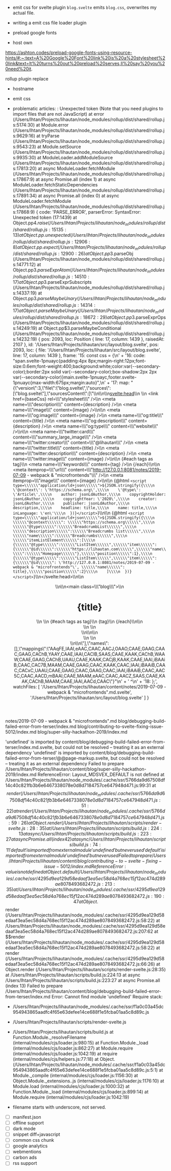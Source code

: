 - emit css for svelte plugin
`blog.svelte` emits `blog.css`, overwrites my actual file.

- writing a emit css file loader plugin

- preload google fonts
- host own 

https://ashton.codes/preload-google-fonts-using-resource-hints/#:~:text=A%20Google%20Font%20link%20is%20a%20stylesheet%20link&text=It%20turns%20out%20preload%20serves,ll%20say%20you%20need%20it.


rollup plugin replace
- hostname
- emit css


- problematic articles:
: Unexpected token (Note that you need plugins to import files that are not JavaScript)
    at error (/Users/lhtan/Projects/lihautan/node_modules/rollup/dist/shared/rollup.js:5174:30)
    at Module.error (/Users/lhtan/Projects/lihautan/node_modules/rollup/dist/shared/rollup.js:9629:16)
    at tryParse (/Users/lhtan/Projects/lihautan/node_modules/rollup/dist/shared/rollup.js:9543:23)
    at Module.setSource (/Users/lhtan/Projects/lihautan/node_modules/rollup/dist/shared/rollup.js:9935:30)
    at ModuleLoader.addModuleSource (/Users/lhtan/Projects/lihautan/node_modules/rollup/dist/shared/rollup.js:17813:20)
    at async ModuleLoader.fetchModule (/Users/lhtan/Projects/lihautan/node_modules/rollup/dist/shared/rollup.js:17867:9)
    at async Promise.all (index 1)
    at async ModuleLoader.fetchStaticDependencies (/Users/lhtan/Projects/lihautan/node_modules/rollup/dist/shared/rollup.js:17891:34)
    at async Promise.all (index 0)
    at async ModuleLoader.fetchModule (/Users/lhtan/Projects/lihautan/node_modules/rollup/dist/shared/rollup.js:17868:9) {
  code: 'PARSE_ERROR',
  parserError: SyntaxError: Unexpected token (17:1439)
      at Object.pp$4.raise (/Users/lhtan/Projects/lihautan/node_modules/rollup/dist/shared/rollup.js:15135:13)
      at Object.pp.unexpected (/Users/lhtan/Projects/lihautan/node_modules/rollup/dist/shared/rollup.js:12906:8)
      at Object.pp.expect (/Users/lhtan/Projects/lihautan/node_modules/rollup/dist/shared/rollup.js:12900:26)
      at Object.pp$3.parseObj (/Users/lhtan/Projects/lihautan/node_modules/rollup/dist/shared/rollup.js:14771:12)
      at Object.pp$3.parseExprAtom (/Users/lhtan/Projects/lihautan/node_modules/rollup/dist/shared/rollup.js:14510:17)
      at Object.pp$3.parseExprSubscripts (/Users/lhtan/Projects/lihautan/node_modules/rollup/dist/shared/rollup.js:14337:19)
      at Object.pp$3.parseMaybeUnary (/Users/lhtan/Projects/lihautan/node_modules/rollup/dist/shared/rollup.js:14314:17)
      at Object.parseMaybeUnary (/Users/lhtan/Projects/lihautan/node_modules/rollup/dist/shared/rollup.js:18672:29)
      at Object.pp$3.parseExprOps (/Users/lhtan/Projects/lihautan/node_modules/rollup/dist/shared/rollup.js:14249:19)
      at Object.pp$3.parseMaybeConditional (/Users/lhtan/Projects/lihautan/node_modules/rollup/dist/shared/rollup.js:14232:19) {
    pos: 2093,
    loc: Position { line: 17, column: 1439 },
    raisedAt: 2107
  },
  id: '/Users/lhtan/Projects/lihautan/src/layout/blog.svelte',
  pos: 2093,
  loc: {
    file: '/Users/lhtan/Projects/lihautan/src/layout/blog.svelte',
    line: 17,
    column: 1439
  },
  frame: '15: const css = {\n' +
    '16:   code: "span.svelte-1pnuayc{padding:4px 8px;margin-right:12px;font-size:0.6em;font-weight:400;background:white;color:var(--secondary-color);border:2px solid var(--secondary-color);box-shadow:2px 2px var(--secondary-color)}main.svelte-1pnuayc,footer.svelte-1pnuayc{max-width:675px;margin:auto}",\n' +
    '17:   map: "{\\"version\\":3,\\"file\\":\\"blog.svelte\\",\\"sources\\":[\\"blog.svelte\\"],\\"sourcesContent\\":[\\"<script>\\\\n  import Header from \'./Header.svelte\';\\\\n  import Newsletter from \'./Newsletter.svelte\';\\\\n  import baseCss from \'file://./_blog.css\';\\\\n  import image from \'file://@/../hero-twitter.jpg\';\\\\n  export let title;\\\\n  export let description;\\\\n  export let tags = [];\\\\n\\\\n  const jsonLdAuthor = {\\\\n    [\'@type\']: \'Person\',\\\\n    name: \'Tan Li Hau\',\\\\n  };\\\\n</script>\\\\n\\\\n\\\\n<svelte:head>\\\\n  <title>{title} | Tan Li Hau</title>\\\\n  <link href={baseCss} rel=\\\\\\"stylesheet\\\\\\" />\\\\n  <meta name=\\\\\\"description\\\\\\" content={description} />\\\\n  <meta name=\\\\\\"image\\\\\\" content={image} />\\\\n\\\\n  <meta name=\\\\\\"og:image\\\\\\" content={image} />\\\\n  <meta name=\\\\\\"og:title\\\\\\" content={title} />\\\\n  <meta name=\\\\\\"og:description\\\\\\" content={description} />\\\\n  <meta name=\\\\\\"og:type\\\\\\" content=\\\\\\"website\\\\\\" />\\\\n\\\\n  <meta name=\\\\\\"twitter:card\\\\\\" content=\\\\\\"summary_large_image\\\\\\" />\\\\n  <meta name=\\\\\\"twitter:creator\\\\\\" content=\\\\\\"@lihautan\\\\\\" />\\\\n  <meta name=\\\\\\"twitter:title\\\\\\" content={title} />\\\\n  <meta name=\\\\\\"twitter:description\\\\\\" content={description} />\\\\n  <meta name=\\\\\\"twitter:image\\\\\\" content={image} />\\\\n\\\\n  {#each tags as tag}\\\\n    <meta name=\\\\\\"keywords\\\\\\" content={tag} />\\\\n  {/each}\\\\n\\\\n  <meta itemprop=\\\\\\"url\\\\\\" content=\\\\\\"http://127.0.0.1:8081/notes/2019-07-09 - webpack & "microfrontends"\\\\\\" />\\\\n  <meta itemprop=\\\\\\"image\\\\\\" content={image} />\\\\n\\\\n  {@html `<script type=\\\\\\"application/ld+json\\\\\\">${JSON.stringify({\\\\n    \'@context\': \'https://schema.org\',\\\\n    \'@type\': \'Article\',\\\\n    author: jsonLdAuthor,\\\\n    copyrightHolder: jsonLdAuthor,\\\\n    copyrightYear: \'2020\',\\\\n    creator: jsonLdAuthor,\\\\n    publisher: jsonLdAuthor,\\\\n    description,\\\\n    headline: title,\\\\n    name: title,\\\\n    inLanguage: \'en\'\\\\n  })}</script>`}\\\\n\\\\n  {@html `<script type=\\\\\\"application/ld+json\\\\\\">${JSON.stringify({\\\\n    \\\\\\"@context\\\\\\": \\\\\\"https://schema.org\\\\\\",\\\\n    \\\\\\"@type\\\\\\":\\\\\\"BreadcrumbList\\\\\\",\\\\n    \\\\\\"description\\\\\\":\\\\\\"Breadcrumbs list\\\\\\",\\\\n    \\\\\\"name\\\\\\":\\\\\\"Breadcrumbs\\\\\\",\\\\n    \\\\\\"itemListElement\\\\\\":[\\\\n      {\\\\\\"@type\\\\\\":\\\\\\"ListItem\\\\\\",\\\\\\"item\\\\\\":{\\\\\\"@id\\\\\\":\\\\\\"https://lihautan.com\\\\\\",\\\\\\"name\\\\\\":\\\\\\"Homepage\\\\\\"},\\\\\\"position\\\\\\":1},\\\\n      {\\\\\\"@type\\\\\\":\\\\\\"ListItem\\\\\\",\\\\\\"item\\\\\\":{\\\\\\"@id\\\\\\": \'http://127.0.0.1:8081/notes/2019-07-09 - webpack & "microfrontends"\', \\\\\\"name\\\\\\": title},\\\\\\"position\\\\\\":2}\\\\n    ]\\\\n  })}</script>`}\\\\n</svelte:head>\\\\n\\\\n<Header />\\\\n\\\\n<main class=\\\\\\"blog\\\\\\">\\\\n  <h1>{title}</h1>\\\\n  \\\\n  {#each tags as tag}\\\\n    <span>{tag}</span>\\\\n  {/each}\\\\n\\\\n  <article>\\\\n    <slot />\\\\n  </article>\\\\n</main>\\\\n\\\\n<footer>\\\\n  <Newsletter />\\\\n</footer>\\\\n\\\\n<style>\\\\n  span {\\\\n    padding: 4px 8px;\\\\n    margin-right: 12px;\\\\n    font-size: 0.6em;\\\\n    font-weight: 400;\\\\n    background: white;\\\\n    color: var(--secondary-color);\\\\n    border: 2px solid var(--secondary-color);\\\\n    box-shadow: 2px 2px var(--secondary-color);\\\\n  }\\\\n  main, footer {\\\\n    max-width: 675px;\\\\n    margin: auto;\\\\n  }\\\\n</style>\\"],\\"names\\":[],\\"mappings\\":\\"AAqFE,IAAI,eAAC,CAAC,AACJ,OAAO,CAAE,GAAG,CAAC,GAAG,CAChB,YAAY,CAAE,IAAI,CAClB,SAAS,CAAE,KAAK,CAChB,WAAW,CAAE,GAAG,CAChB,UAAU,CAAE,KAAK,CACjB,KAAK,CAAE,IAAI,iBAAiB,CAAC,CAC7B,MAAM,CAAE,GAAG,CAAC,KAAK,CAAC,IAAI,iBAAiB,CAAC,CACxC,UAAU,CAAE,GAAG,CAAC,GAAG,CAAC,IAAI,iBAAiB,CAAC,AAC5C,CAAC,AACD,mBAAI,CAAE,MAAM,eAAC,CAAC,AACZ,SAAS,CAAE,KAAK,CAChB,MAAM,CAAE,IAAI,AACd,CAAC\\"}"\n' +
    '                                                                                                                                                                                                                                                                                                                                                                                                                                                                                                                                                                                                                                                                                                                                                                                                                                                                                                                                                                                                                                                                                                                                                                                                                                                                                                                                                                                                                                                                                                    ^\n' +
    '18: };',
  watchFiles: [
    '/Users/lhtan/Projects/lihautan/content/notes/2019-07-09 - webpack & "microfrontends".md.svelte',
    '/Users/lhtan/Projects/lihautan/src/layout/blog.svelte'
  ]
}

notes/2019-07-09 - webpack & "microfrontends".md
blog/debugging-build-failed-error-from-terser/index.md
blog/contributing-to-svelte-fixing-issue-5012/index.md
blog/super-silly-hackathon-2019/index.md

'undefined' is imported by content/blog/debugging-build-failed-error-from-terser/index.md.svelte, but could not be resolved – treating it as an external dependency
'undefined' is imported by content/blog/debugging-build-failed-error-from-terser/@@page-markup.svelte, but could not be resolved – treating it as an external dependency
Failed to prepare /Users/lhtan/Projects/lihautan/content/blog/super-silly-hackathon-2019/index.md
ReferenceError: Layout_MDSVEX_DEFAULT is not defined
    at /Users/lhtan/Projects/lihautan/node_modules/.cache/ssr/5766da9d67508df14c40c821fb3b6e6467338078e0d8d7184757ce647948d471.js:99:31
    at $$render (/Users/lhtan/Projects/lihautan/node_modules/.cache/ssr/5766da9d67508df14c40c821fb3b6e6467338078e0d8d7184757ce647948d471.js:51:22)
    at render (/Users/lhtan/Projects/lihautan/node_modules/.cache/ssr/5766da9d67508df14c40c821fb3b6e6467338078e0d8d7184757ce647948d471.js:59:26)
    at Object.render (/Users/lhtan/Projects/lihautan/scripts/render-svelte.js:28:35)
    at /Users/lhtan/Projects/lihautan/scripts/build.js:224:13
    at async /Users/lhtan/Projects/lihautan/scripts/build.js:223:27
    at async Promise.all (index 42)
    at async /Users/lhtan/Projects/lihautan/scripts/build.js:74:11
'default' is imported from external module 'undefined' but never used
'default' is imported from external module 'undefined' but never used
Failed to prepare /Users/lhtan/Projects/lihautan/content/blog/contributing-to-svelte-fixing-issue-5012/index.md
ReferenceError: value is not defined
    at Object.default (/Users/lhtan/Projects/lihautan/node_modules/.cache/ssr/4295d9ea129d58edaaf3ea5ec58d4a768ec15f12ac474d289ae8078493682472.js:213:35)
    at /Users/lhtan/Projects/lihautan/node_modules/.cache/ssr/4295d9ea129d58edaaf3ea5ec58d4a768ec15f12ac474d289ae8078493682472.js:190:47
    at Object.$$render (/Users/lhtan/Projects/lihautan/node_modules/.cache/ssr/4295d9ea129d58edaaf3ea5ec58d4a768ec15f12ac474d289ae8078493682472.js:58:22)
    at /Users/lhtan/Projects/lihautan/node_modules/.cache/ssr/4295d9ea129d58edaaf3ea5ec58d4a768ec15f12ac474d289ae8078493682472.js:207:62
    at $$render (/Users/lhtan/Projects/lihautan/node_modules/.cache/ssr/4295d9ea129d58edaaf3ea5ec58d4a768ec15f12ac474d289ae8078493682472.js:58:22)
    at render (/Users/lhtan/Projects/lihautan/node_modules/.cache/ssr/4295d9ea129d58edaaf3ea5ec58d4a768ec15f12ac474d289ae8078493682472.js:66:26)
    at Object.render (/Users/lhtan/Projects/lihautan/scripts/render-svelte.js:28:35)
    at /Users/lhtan/Projects/lihautan/scripts/build.js:224:13
    at async /Users/lhtan/Projects/lihautan/scripts/build.js:223:27
    at async Promise.all (index 13)
Failed to prepare /Users/lhtan/Projects/lihautan/content/blog/debugging-build-failed-error-from-terser/index.md
Error: Cannot find module 'undefined'
Require stack:
- /Users/lhtan/Projects/lihautan/node_modules/.cache/ssr/f1a0c03a45dc954943865aadfc4f65e63defee14ce688f1e5fcba01aa5c8d89c.js
- /Users/lhtan/Projects/lihautan/scripts/render-svelte.js
- /Users/lhtan/Projects/lihautan/scripts/build.js
    at Function.Module._resolveFilename (internal/modules/cjs/loader.js:980:15)
    at Function.Module._load (internal/modules/cjs/loader.js:862:27)
    at Module.require (internal/modules/cjs/loader.js:1042:19)
    at require (internal/modules/cjs/helpers.js:77:18)
    at Object.<anonymous> (/Users/lhtan/Projects/lihautan/node_modules/.cache/ssr/f1a0c03a45dc954943865aadfc4f65e63defee14ce688f1e5fcba01aa5c8d89c.js:5:1)
    at Module._compile (internal/modules/cjs/loader.js:1156:30)
    at Object.Module._extensions..js (internal/modules/cjs/loader.js:1176:10)
    at Module.load (internal/modules/cjs/loader.js:1000:32)
    at Function.Module._load (internal/modules/cjs/loader.js:899:14)
    at Module.require (internal/modules/cjs/loader.js:1042:19)

- filename starts with underscore, not served.

- [ ] manifest.json
- [ ] offline support
- [ ] dark mode
- [ ] snippet diff+javascript
- [ ] common css chunk
- [ ] google analytics
- [ ] webmentions
- [ ] carbon ads
- [ ] rss support
